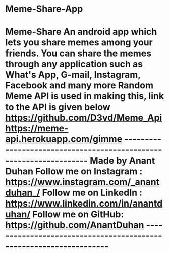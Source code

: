 # Meme-Share-App
# Meme-Share An android app which lets you share memes among your friends. You can share the memes through any application such as What's App, G-mail, Instagram, Facebook and many more Random Meme API is used in making this, link to the API is given below https://github.com/D3vd/Meme_Api https://meme-api.herokuapp.com/gimme  ------------------------------------------------------------------- Made by Anant Duhan  Follow me on Instagram : https://www.instagram.com/_anantduhan_/ Follow me on LinkedIn : https://www.linkedin.com/in/anantduhan/ Follow me on GitHub: https://github.com/AnantDuhan -------------------------------------------------------------------
